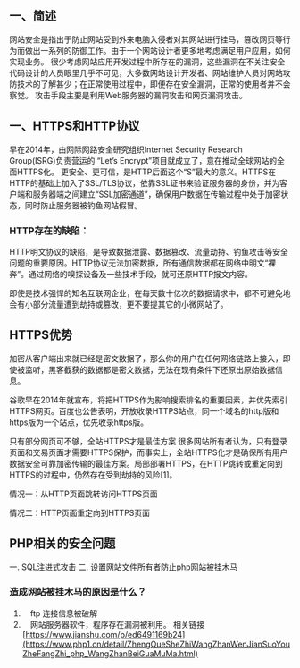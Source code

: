 ## 一、简述
网站安全是指出于防止网站受到外来电脑入侵者对其网站进行挂马，篡改网页等行为而做出一系列的防御工作。由于一个网站设计者更多地考虑满足用户应用，如何实现业务。
很少考虑网站应用开发过程中所存在的漏洞，这些漏洞在不关注安全代码设计的人员眼里几乎不可见，大多数网站设计开发者、网站维护人员对网站攻防技术的了解甚少；在正常使用过程中，即便存在安全漏洞，正常的使用者并不会察觉。
攻击手段主要是利用Web服务器的漏洞攻击和网页漏洞攻击。


## 一、HTTPS和HTTP协议
早在2014年，由网际网路安全研究组织Internet Security Research Group(ISRG)负责营运的 “Let’s Encrypt”项目就成立了，意在推动全球网站的全面HTTPS化。
更安全、更可信，是HTTP后面这个“S”最大的意义。HTTPS在HTTP的基础上加入了SSL/TLS协议，依靠SSL证书来验证服务器的身份，并为客户端和服务器端之间建立“SSL加密通道”，确保用户数据在传输过程中处于加密状态，同时防止服务器被钓鱼网站假冒。
### HTTP存在的缺陷：
HTTP明文协议的缺陷，是导致数据泄露、数据篡改、流量劫持、钓鱼攻击等安全问题的重要原因。HTTP协议无法加密数据，所有通信数据都在网络中明文“裸奔”。通过网络的嗅探设备及一些技术手段，就可还原HTTP报文内容。


即使是技术强悍的知名互联网企业，在每天数十亿次的数据请求中，都不可避免地会有小部分流量遭到劫持或篡改，更不要提其它的小微网站了。


## HTTPS优势

加密从客户端出来就已经是密文数据了，那么你的用户在任何网络链路上接入，即使被监听，黑客截获的数据都是密文数据，无法在现有条件下还原出原始数据信息。


谷歌早在2014年就宣布，将把HTTPS作为影响搜索排名的重要因素，并优先索引HTTPS网页。百度也公告表明，开放收录HTTPS站点，同一个域名的http版和https版为一个站点，优先收录https版。

只有部分网页可不够，全站HTTPS才是最佳方案
很多网站所有者认为，只有登录页面和交易页面才需要HTTPS保护，而事实上，全站HTTPS化才是确保所有用户数据安全可靠加密传输的最佳方案。局部部署HTTPS，在HTTP跳转或重定向到HTTPS的过程中，仍然存在受到劫持的风险[1]。

情况一：从HTTP页面跳转访问HTTPS页面

情况二：HTTP页面重定向到HTTPS页面

## PHP相关的安全问题
一. SQL注进式攻击
二. 设置网站文件所有者防止php网站被挂木马
### 造成网站被挂木马的原因是什么？
1. 　ftp 连接信息被破解
2. 　网站服务器软件，程序存在漏洞被利用。
相关链接[https://www.jianshu.com/p/ed6491169b24](https://www.php1.cn/detail/ZhengQueSheZhiWangZhanWenJianSuoYouZheFangZhi_php_WangZhanBeiGuaMuMa.html)